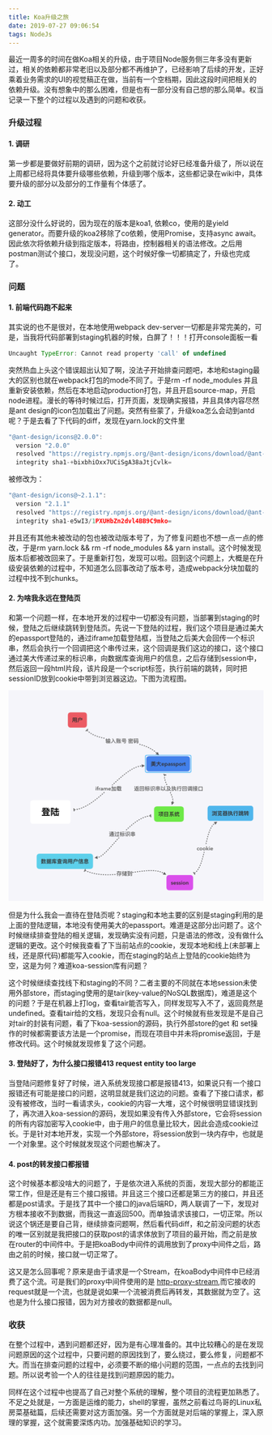 ```yaml
---
title: Koa升级之旅
date: 2019-07-27 09:06:54
tags: NodeJs
---
```


最近一周多的时间在做Koa相关的升级，由于项目Node服务侧三年多没有更新过，相关的依赖都非常老旧以及部分都不再维护了，已经影响了后续的开发，正好乘着业务需求的UI的视觉稿正在做，当前有一个空档期，因此这段时间把相关的依赖升级。没有想象中的那么困难，但是也有一部分没有自己想的那么简单。权当记录一下整个的过程以及遇到的问题和收获。

### 升级过程

#### 1. 调研

第一步都是要做好前期的调研，因为这个之前就讨论好已经准备升级了，所以说在上周都已经将具体要升级哪些依赖，升级到哪个版本，这些都记录在wiki中，具体要升级的部分以及部分的工作量有个体感了。

#### 2. 动工

这部分没什么好说的，因为现在的版本是koa1, 依赖co，使用的是yield generator。而要升级的koa2移除了co依赖，使用Promise，支持async await。因此依次将依赖升级到指定版本，将路由，控制器相关的语法修改。之后用postman测试个接口，发现没问题，这个时候好像一切都搞定了，升级也完成了。

### 问题

#### 1. 前端代码跑不起来

其实说的也不是很对，在本地使用webpack dev-server一切都是非常完美的，可是，当我将代码部署到staging机器的时候，白屏了！！！打开console面板一看

```js
Uncaught TypeError: Cannot read property 'call' of undefined
```

突然热血上头这个错误超出认知了啊，没法子开始排查问题吧，本地和staging最大的区别也就在webpack打包的mode不同了。于是rm -rf node_modules 并且重新安装依赖，然后在本地启动production打包，并且开启source-map，开启node进程。漫长的等待时候过后，打开页面，发现确实报错，并且具体内容尽然是ant design的icon包加载出了问题。突然有些蒙了，升级koa怎么会动到antd呢？于是去看了下代码的diff，发现在yarn.lock的文件里

```js
"@ant-design/icons@2.0.0":
  version "2.0.0"
  resolved "https://registry.npmjs.org/@ant-design/icons/download/@ant-design/icons-2.0.0.tgz#f9b8b16e188ec71ed40a24a0037f1a26d8c2be59"
  integrity sha1-+bixbhiOxx7UCiSgA38aJtjCvlk=
```

被修改为：

```js
"@ant-design/icons@~2.1.1":
  version "2.1.1"
  resolved "https://registry.npmjs.org/@ant-design/icons/download/@ant-design/icons-2.1.1.tgz#7b9c08dffd4f5d41db667d9dbe5e0107d0bd9a4a"
  integrity sha1-e5wI3/1PXUHbZn2dvl4BB9C9mko=
```

并且还有其他未被改动的包也被改动版本号了，为了修复问题也不想一点一点的修改，于是rm yarn.lock && rm -rf node_modules && yarn install。这个时候发现版本后都被改回来了。于是重新打包，发现可以啦。回到这个问题上，大概是在升级安装依赖的过程中，不知道怎么回事改动了版本号，造成webpack分块加载的过程中找不到chunks。

#### 2. 为啥我永远在登陆页

和第一个问题一样，在本地开发的过程中一切都没有问题，当部署到staging的时候，登陆之后继续跳转到登陆页。先说一下登陆的过程，我们这个项目是通过美大的epassport登陆的，通过iframe加载登陆框，当登陆之后美大会回传一个标识串，然后会执行一个回调把这个串传过来，这个回调是我们这边的接口，这个接口通过美大传递过来的标识串，向数据库查询用户的信息，之后存储到session中，然后返回一段html片段，该片段是一个script标签，执行前端的跳转，同时把sessionID放到cookie中带到浏览器这边。下图为流程图。

 ![登陆流程图](Koa升级之旅/login.png)

但是为什么我会一直待在登陆页呢？staging和本地主要的区别是staging利用的是上面的登陆逻辑，本地没有使用美大的epassport。难道是这部分出问题了。这个时候继续排查登陆的相关逻辑，发现确实没有问题，只是语法的修改，没有做什么逻辑的更改。这个时候我查看了下当前站点的cookie，发现本地和线上(未部署上线，还是原代码)都能写入cookie，而在staging的站点上登陆的cookie始终为空，这是为何？难道koa-session库有问题？

这个时候继续查找线下和staging的不同？二者主要的不同就在本地session未使用外部store，而staging使用的是tair(key-value的NoSQL数据库)，难道是这个的问题？于是在机器上打log，查看tair能否写入，同样发现写入不了，返回竟然是undefined。查看tair给的文档，发现只会有null。这个时候就有些发现是不是自己对tair的封装有问题，看了下koa-session的源码，执行外部store的get 和 set操作的时候都需要该方法是一个promise，而现在项目中并未将promise返回，于是修改代码。这个时候就发现修复了这个问题。

#### 3. 登陆好了，为什么接口报错413 request entity too large

当登陆问题修复好了时候，进入系统发现接口都是报错413，如果说只有一个接口报错还有可能是接口的问题，这明显就是我们这边的问题。查看了下接口请求，都没有被修改，当时一看请求头，cookie的内容一大堆，这个时候很明显错误找到了，再次进入koa-session的源码，发现如果没有传入外部store，它会将session的所有内容加密写入cookie中，由于用户的信息量比较大，因此会造成cookie过长。于是针对本地开发，实现一个外部store，将session放到一块内存中，也就是一个对象里。这个时候就发现这个问题也解决了。

#### 4. post的转发接口都报错

这个时候基本都没啥大的问题了，于是依次进入系统的页面，发现大部分的都能正常工作，但是还是有三个接口报错。并且这三个接口还都是第三方的接口，并且还都是post请求。于是找了其中一个接口的java后端RD，两人联调了一下，发现对方根本接收不到数据，而我这一直返回500。而单独请求该接口，一切正常。所以说这个锅还是要自己背，继续排查问题啊，然后看代码diff，和之前没问题的状态的唯一区别就是我把接口的获取post的请求体放到了项目的最开始，而之前是放在router的中间件中。于是把koaBody中间件的调用放到了proxy中间件之后，路由之前的时候，接口就一切正常了。

这又是怎么回事呢？原来是由于请求是一个Stream，在koaBody中间件中已经消费了这个流。可是我们的proxy中间件使用的是 [http-proxy-stream](https://github.com/wenshin/http-proxy-stream),而它接收的request就是一个流，也就是说如果一个流被消费后再转发，其数据就为空了。这也是为什么接口报错，因为对方接收的数据都是null。

### 收获

在整个过程中，遇到问题都还好，因为是有心理准备的。其中比较糟心的是在发现问题原因的这个过程中，只要问题的原因找到了，要么绕过，要么修复，问题都不大。而当在排查问题的过程中，必须要不断的缩小问题的范围，一点点的去找到问题。所以说考验一个人的往往是找到问题原因的能力。

同样在这个过程中也提高了自己对整个系统的理解，整个项目的流程更加熟悉了。不足之处就是，一方面是运维的能力，shell的掌握，虽然之前看过鸟哥的Linux私房菜基础篇，后续还需要对这方面加强。另一个方面就是对后端的掌握上，深入原理的掌握，这个就需要深炼内功。加强基础知识的学习。